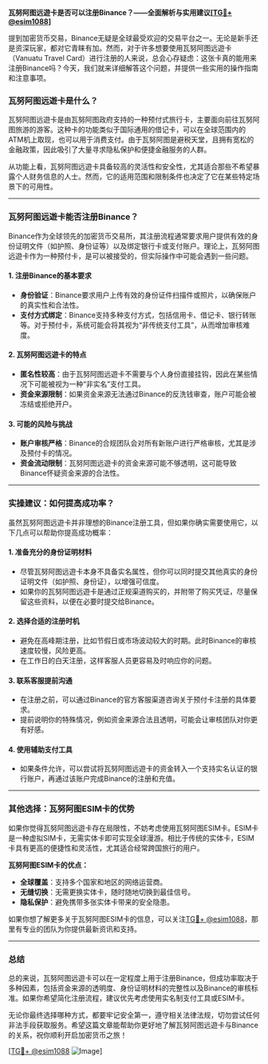**瓦努阿图远遊卡是否可以注册Binance？——全面解析与实用建议[[TG💪+ @esim1088](https://t.me/s/esim1088)]**

提到加密货币交易，Binance无疑是全球最受欢迎的交易平台之一。无论是新手还是资深玩家，都对它青睐有加。然而，对于许多想要使用瓦努阿图远遊卡（Vanuatu Travel Card）进行注册的人来说，总会心存疑虑：这张卡真的能用来注册Binance吗？今天，我们就来详细解答这个问题，并提供一些实用的操作指南和注意事项。

### 瓦努阿图远遊卡是什么？

瓦努阿图远遊卡是由瓦努阿图政府支持的一种预付式旅行卡，主要面向前往瓦努阿图旅游的游客。这种卡的功能类似于国际通用的借记卡，可以在全球范围内的ATM机上取现，也可以用于消费支付。由于瓦努阿图是避税天堂，且拥有宽松的金融政策，因此吸引了大量寻求隐私保护和便捷金融服务的人群。

从功能上看，瓦努阿图远遊卡具备较高的灵活性和安全性，尤其适合那些不希望暴露个人财务信息的人士。然而，它的适用范围和限制条件也决定了它在某些特定场景下的可用性。

---

### 瓦努阿图远遊卡能否注册Binance？

Binance作为全球领先的加密货币交易所，其注册流程通常要求用户提供有效的身份证明文件（如护照、身份证等）以及绑定银行卡或支付账户。理论上，瓦努阿图远遊卡作为一种预付卡，是可以被接受的，但实际操作中可能会遇到一些问题。

#### 1. **注册Binance的基本要求**
   - **身份验证**：Binance要求用户上传有效的身份证件扫描件或照片，以确保账户的真实性和合法性。
   - **支付方式绑定**：Binance支持多种支付方式，包括信用卡、借记卡、银行转账等。对于预付卡，系统可能会将其视为“非传统支付工具”，从而增加审核难度。

#### 2. **瓦努阿图远遊卡的特点**
   - **匿名性较高**：由于瓦努阿图远遊卡不需要与个人身份直接挂钩，因此在某些情况下可能被视为一种“非实名”支付工具。
   - **资金来源限制**：如果资金来源无法通过Binance的反洗钱审查，账户可能会被冻结或拒绝开户。

#### 3. **可能的风险与挑战**
   - **账户审核严格**：Binance的合规团队会对所有新账户进行严格审核，尤其是涉及预付卡的情况。
   - **资金流动限制**：瓦努阿图远遊卡的资金来源可能不够透明，这可能导致Binance怀疑资金来源的合法性。

---

### 实操建议：如何提高成功率？

虽然瓦努阿图远遊卡并非理想的Binance注册工具，但如果你确实需要使用它，以下几点可以帮助你提高成功概率：

#### 1. **准备充分的身份证明材料**
   - 尽管瓦努阿图远遊卡本身不具备实名属性，但你可以同时提交其他真实的身份证明文件（如护照、身份证），以增强可信度。
   - 如果你的瓦努阿图远遊卡是通过正规渠道购买的，并附带了购买凭证，尽量保留这些资料，以便在必要时提交给Binance。

#### 2. **选择合适的注册时机**
   - 避免在高峰期注册，比如节假日或市场波动较大的时期。此时Binance的审核速度较慢，风险更高。
   - 在工作日的白天注册，这样客服人员更容易及时响应你的问题。

#### 3. **联系客服提前沟通**
   - 在注册之前，可以通过Binance的官方客服渠道咨询关于预付卡注册的具体要求。
   - 提前说明你的特殊情况，例如资金来源合法且透明，可能会让审核团队对你更有好感。

#### 4. **使用辅助支付工具**
   - 如果条件允许，可以尝试将瓦努阿图远遊卡的资金转入一个支持实名认证的银行账户，再通过该账户完成Binance的注册和充值。

---

### 其他选择：瓦努阿图ESIM卡的优势

如果你觉得瓦努阿图远遊卡存在局限性，不妨考虑使用瓦努阿图ESIM卡。ESIM卡是一种虚拟SIM卡，无需实体卡即可实现全球漫游。相比于传统的实体卡，ESIM卡具有更高的便捷性和灵活性，尤其适合经常跨国旅行的用户。

**瓦努阿图ESIM卡的优点：**
   - **全球覆盖**：支持多个国家和地区的网络运营商。
   - **无缝切换**：无需更换实体卡，随时随地切换到最佳信号。
   - **隐私保护**：避免携带多张实体卡带来的安全隐患。

如果你想了解更多关于瓦努阿图ESIM卡的信息，可以关注[TG💪+ @esim1088](https://t.me/s/esim1088)，那里有专业的团队为你提供最新资讯和支持。

---

### 总结

总的来说，瓦努阿图远遊卡可以在一定程度上用于注册Binance，但成功率取决于多种因素，包括资金来源的透明度、身份证明材料的完整性以及Binance的审核标准。如果你希望简化注册流程，建议优先考虑使用实名制支付工具或ESIM卡。

无论你最终选择哪种方式，都要牢记安全第一，遵守相关法律法规，切勿尝试任何非法手段获取服务。希望这篇文章能帮助你更好地了解瓦努阿图远遊卡与Binance的关系，祝你顺利开启加密货币之旅！

[[TG💪+ @esim1088](https://t.me/s/esim1088) ![Image](https://i.postimg.cc/4NQfJmqS/Snipaste-2025-05-13-00-14-12.png)]